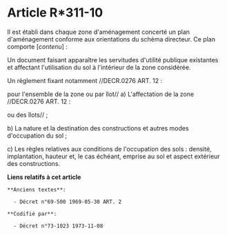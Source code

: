 # Article R*311-10

Il est établi dans chaque zone d'aménagement concerté un plan d'aménagement conforme aux orientations du schéma directeur. Ce
plan comporte [*contenu*] :

Un document faisant apparaître les servitudes d'utilité publique existantes et affectant l'utilisation du sol à l'intérieur
de la zone considérée.

Un règlement fixant notamment //DECR.0276 ART. 12 :

pour l'ensemble de la zone ou par îlot//         a) L'affectation de la zone //DECR.0276 ART. 12 :

ou des îlots// ;

b) La nature et la destination des constructions et autres modes d'occupation du sol ;

c) Les règles relatives aux conditions de l'occupation des sols : densité, implantation, hauteur et, le cas échéant, emprise
au sol et aspect extérieur des constructions.

**Liens relatifs à cet article**

	**Anciens textes**:

	  - Décret n°69-500 1969-05-30 ART. 2

	**Codifié par**:

	  - Décret n°73-1023 1973-11-08
